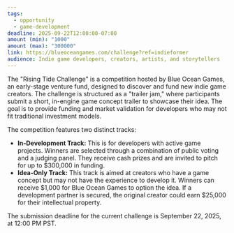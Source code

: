 ```yaml
---
tags:
  - opportunity
  - game-development
deadline: 2025-09-22T12:00:00-07:00
amount (min): "1000"
amount (max): "300000"
link: https://blueoceangames.com/challenge?ref=indieformer
audience: Indie game developers, creators, artists, and storytellers
---
```


The "Rising Tide Challenge" is a competition hosted by Blue Ocean Games, an early-stage venture fund, designed to discover and fund new indie game creators. The challenge is structured as a "trailer jam," where participants submit a short, in-engine game concept trailer to showcase their idea. The goal is to provide funding and market validation for developers who may not fit traditional investment models.

The competition features two distinct tracks:
*   **In-Development Track:** This is for developers with active game projects. Winners are selected through a combination of public voting and a judging panel. They receive cash prizes and are invited to pitch for up to $300,000 in funding.
*   **Idea-Only Track:** This track is aimed at creators who have a game concept but may not have the experience to develop it. Winners can receive $1,000 for Blue Ocean Games to option the idea. If a development partner is secured, the original creator could earn $25,000 for their intellectual property.

The submission deadline for the current challenge is September 22, 2025, at 12:00 PM PST.
